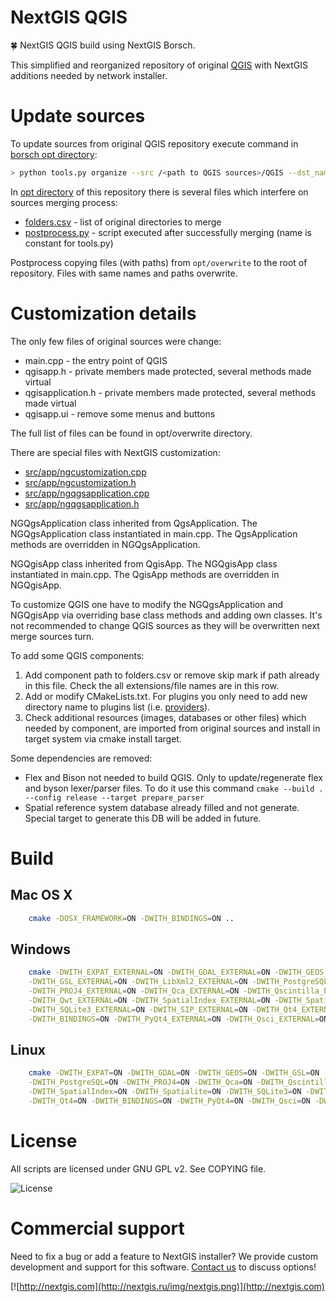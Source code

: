 # NextGIS QGIS

:four_leaf_clover: NextGIS QGIS build using NextGIS Borsch.

This simplified and reorganized repository of original [QGIS](https://github.com/qgis/qgis)
with NextGIS additions needed by network installer.

# Update sources

To update sources from original QGIS repository execute command in [borsch opt
directory](https://github.com/nextgis-borsch/borsch/tree/master/opt):

```bash
> python tools.py organize --src /<path to QGIS sources>/QGIS --dst_name qgis
```

In [opt directory](https://github.com/nextgis/nextgisqgis/tree/master/opt) of this
repository there is several files which interfere on
sources merging process:

* [folders.csv](https://github.com/nextgis/nextgisqgis/blob/master/opt/folders.csv) - list of original directories to merge
* [postprocess.py](https://github.com/nextgis/nextgisqgis/blob/master/opt/postprocess.py) - script executed after successfully merging (name is constant for tools.py)

Postprocess copying files (with paths) from ```opt/overwrite``` to the root of
repository. Files with same names and paths overwrite.

# Customization details

The only few files of original sources were change:

* main.cpp - the entry point of QGIS
* qgisapp.h - private members made protected, several methods made virtual
* qgisapplication.h - private members made protected, several methods made virtual
* qgisapp.ui - remove some menus and buttons

The full list of files can be found in opt/overwrite directory.

There are special files with NextGIS customization:

* [src/app/ngcustomization.cpp](https://github.com/nextgis/nextgisqgis/blob/master/src/app/ngcustomization.cpp)
* [src/app/ngcustomization.h](https://github.com/nextgis/nextgisqgis/blob/master/src/app/ngcustomization.h)
* [src/app/ngqgsapplication.cpp](https://github.com/nextgis/nextgisqgis/blob/master/src/app/ngqgsapplication.cpp)
* [src/app/ngqgsapplication.h](https://github.com/nextgis/nextgisqgis/blob/master/src/app/ngqgsapplication.h)

NGQgsApplication class inherited from QgsApplication. The NGQgsApplication class
instantiated in main.cpp. The QgsApplication methods are overridden in NGQgsApplication.

NGQgisApp class inherited from QgisApp. The NGQgisApp class
instantiated in main.cpp. The QgisApp methods are overridden in NGQgisApp.

To customize QGIS one have to modify the NGQgsApplication and NGQgisApp via
overriding base class methods and adding own classes. It's not recommended to
change QGIS sources as they will be overwritten next merge sources turn.

To add some QGIS components:

1. Add component path to folders.csv or remove skip mark if path already in this file. Check the all extensions/file names are in this row.
2. Add or modify CMakeLists.txt. For plugins you only need to add new directory name to plugins list (i.e. [providers](https://github.com/nextgis/nextgisqgis/blob/master/src/providers/CMakeLists.txt)).
3. Check additional resources (images, databases or other files) which needed by component, are imported from original sources and install in target system via cmake install target.   

Some dependencies are removed:

* Flex and Bison not needed to build QGIS. Only to update/regenerate flex and byson lexer/parser files. To do it use this command ```cmake --build . --config release --target prepare_parser```
* Spatial reference system database already filled and not generate. Special target to generate this DB will be added in future.

# Build

## Mac OS X

```bash
    cmake -DOSX_FRAMEWORK=ON -DWITH_BINDINGS=ON ..
```

## Windows


```bash
    cmake -DWITH_EXPAT_EXTERNAL=ON -DWITH_GDAL_EXTERNAL=ON -DWITH_GEOS_EXTERNAL=ON \
    -DWITH_GSL_EXTERNAL=ON -DWITH_LibXml2_EXTERNAL=ON -DWITH_PostgreSQL_EXTERNAL=ON \
    -DWITH_PROJ4_EXTERNAL=ON -DWITH_Qca_EXTERNAL=ON -DWITH_Qscintilla_EXTERNAL=ON \
    -DWITH_Qwt_EXTERNAL=ON -DWITH_SpatialIndex_EXTERNAL=ON -DWITH_Spatialite_EXTERNAL=ON \
    -DWITH_SQLite3_EXTERNAL=ON -DWITH_SIP_EXTERNAL=ON -DWITH_Qt4_EXTERNAL=ON \
    -DWITH_BINDINGS=ON -DWITH_PyQt4_EXTERNAL=ON -DWITH_Qsci_EXTERNAL=ON -DWITH_ZLIB_EXTERNAL=ON ..
```

## Linux


```bash
    cmake -DWITH_EXPAT=ON -DWITH_GDAL=ON -DWITH_GEOS=ON -DWITH_GSL=ON -DWITH_LibXml2=ON \
    -DWITH_PostgreSQL=ON -DWITH_PROJ4=ON -DWITH_Qca=ON -DWITH_Qscintilla=ON -DWITH_Qwt=ON \
    -DWITH_SpatialIndex=ON -DWITH_Spatialite=ON -DWITH_SQLite3=ON -DWITH_SIP=ON \
    -DWITH_Qt4=ON -DWITH_BINDINGS=ON -DWITH_PyQt4=ON -DWITH_Qsci=ON -DWITH_ZLIB=ON -DWITH_BINDINGS=ON ..
```

# License

All scripts are licensed under GNU GPL v2. See COPYING file.

![License](https://img.shields.io/badge/License-GPL%20v2-blue.svg?maxAge=2592000)

# Commercial support

Need to fix a bug or add a feature to NextGIS installer? We provide custom
development and support for this software.
[Contact us](http://nextgis.ru/en/contact/) to discuss options!

[![http://nextgis.com](http://nextgis.ru/img/nextgis.png)](http://nextgis.com)
